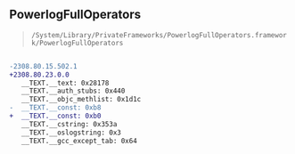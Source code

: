 ## PowerlogFullOperators

> `/System/Library/PrivateFrameworks/PowerlogFullOperators.framework/PowerlogFullOperators`

```diff

-2308.80.15.502.1
+2308.80.23.0.0
   __TEXT.__text: 0x28178
   __TEXT.__auth_stubs: 0x440
   __TEXT.__objc_methlist: 0x1d1c
-  __TEXT.__const: 0xb8
+  __TEXT.__const: 0xb0
   __TEXT.__cstring: 0x353a
   __TEXT.__oslogstring: 0x3
   __TEXT.__gcc_except_tab: 0x64

```
